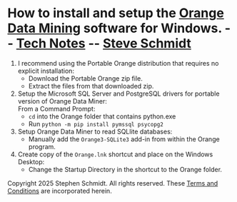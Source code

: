 
# How to install and setup the [Orange Data Mining](https://orangedatamining.com/) software for Windows. -- [Tech Notes](README.md) -- [Steve Schmidt](https://steve.czmyt.com)

1. I recommend using the Portable Orange distribution that requires no explicit installation:
    - Download the Portable Orange zip file.
    - Extract the files from that downloaded zip.
1. Setup the Microsoft SQL Server and PostgreSQL drivers for portable version of Orange Data Miner:
    <br />From a Command Prompt:
    - `cd` into the Orange folder that contains python.exe
    - Run `python -m pip install pymssql psycopg2`
1. Setup Orange Data Miner to read SQLlite databases:
    - Manually add the `Orange3-SQLite3` add-in from within the Orange program.
1. Create copy of the `Orange.lnk` shortcut and place on the Windows Desktop:
    - Change the Startup Directory in the shortcut to the Orange folder.

Copyright 2025 Stephen Schmidt.  All rights reserved.
These [Terms and Conditions](https://github.com/czmyt/steve/blob/main/terms-and-conditions.md) are incorporated herein.
